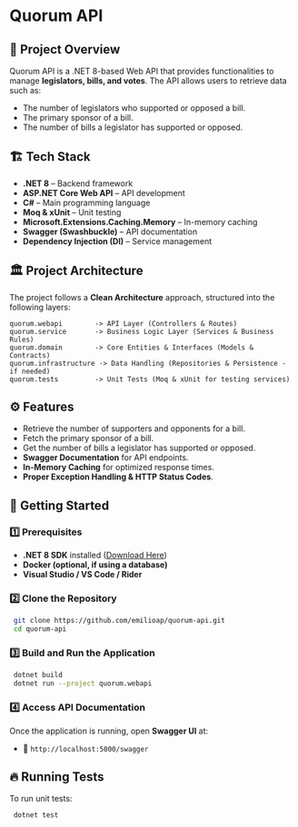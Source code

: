 # Quorum API

## 📌 Project Overview
Quorum API is a .NET 8-based Web API that provides functionalities to manage **legislators, bills, and votes**. The API allows users to retrieve data such as:
- The number of legislators who supported or opposed a bill.
- The primary sponsor of a bill.
- The number of bills a legislator has supported or opposed.

## 🏗️ Tech Stack
- **.NET 8** – Backend framework
- **ASP.NET Core Web API** – API development
- **C#** – Main programming language
- **Moq & xUnit** – Unit testing
- **Microsoft.Extensions.Caching.Memory** – In-memory caching
- **Swagger (Swashbuckle)** – API documentation
- **Dependency Injection (DI)** – Service management

## 🏛️ Project Architecture
The project follows a **Clean Architecture** approach, structured into the following layers:

```
quorum.webapi        -> API Layer (Controllers & Routes)
quorum.service       -> Business Logic Layer (Services & Business Rules)
quorum.domain        -> Core Entities & Interfaces (Models & Contracts)
quorum.infrastructure -> Data Handling (Repositories & Persistence - if needed)
quorum.tests         -> Unit Tests (Moq & xUnit for testing services)
```

## ⚙️ Features
- Retrieve the number of supporters and opponents for a bill.
- Fetch the primary sponsor of a bill.
- Get the number of bills a legislator has supported or opposed.
- **Swagger Documentation** for API endpoints.
- **In-Memory Caching** for optimized response times.
- **Proper Exception Handling & HTTP Status Codes**.

## 🚀 Getting Started

### 1️⃣ Prerequisites
- **.NET 8 SDK** installed ([Download Here](https://dotnet.microsoft.com/download))
- **Docker (optional, if using a database)**
- **Visual Studio / VS Code / Rider**

### 2️⃣ Clone the Repository
```sh
 git clone https://github.com/emilioap/quorum-api.git
 cd quorum-api
```

### 3️⃣ Build and Run the Application
```sh
 dotnet build
 dotnet run --project quorum.webapi
```

### 4️⃣ Access API Documentation
Once the application is running, open **Swagger UI** at:
- 📌 `http://localhost:5000/swagger`

## 🔥 Running Tests
To run unit tests:
```sh
 dotnet test
```
